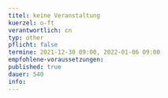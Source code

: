 ```yaml
---
titel: keine Veranstaltung 
kuerzel: o-ft
verantwortlich: cn
typ: other
pflicht: false
termine: 2021-12-30 09:00, 2022-01-06 09:00
empfohlene-voraussetzungen: 
published: true
dauer: 540
info:
---
```



